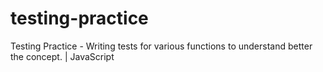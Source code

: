 # testing-practice
Testing Practice - Writing tests for various functions to understand better the concept. | JavaScript

